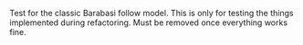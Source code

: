 Test for the classic Barabasi follow model. This is only for testing the things implemented during refactoring. Must be removed once everything works fine.

